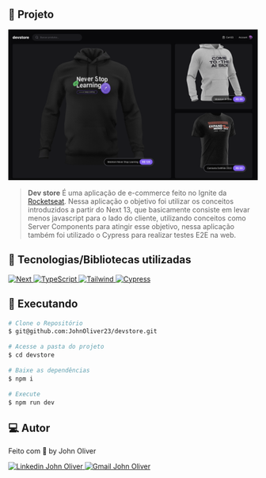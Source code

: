 ## :page_with_curl: Projeto

![Dev Store Gif](https://github.com/JohnOliver23/devstore/blob/main/.github/images/home.png)

> <b>Dev store</b> É uma aplicação de e-commerce feito no Ignite da [Rocketseat](https://github.com/Rocketseat). Nessa aplicação o objetivo foi utilizar os conceitos introduzidos a partir do Next 13, que basicamente consiste em levar menos javascript para o lado do cliente, utilizando conceitos como Server Components para atingir esse objetivo, nessa aplicação também foi utilizado o Cypress para realizar testes E2E na web.

## 🚀 Tecnologias/Bibliotecas utilizadas

<a href="https://nextjs.org/" target="_blank"> <img src="https://img.shields.io/badge/Next-black?style=flat-square&logo=next.js&logoColor=white" alt="Next"> </a>
<a href="https://www.typescriptlang.org/" target="_blank"> <img src="https://img.shields.io/badge/-TypeScript-3178C6?style=flat-square&logo=TypeScript&logoColor=white" alt="TypeScript"> </a>
<a href="https://tailwindui.com/documentation" target="_blank"> <img src="https://img.shields.io/badge/-Tailwind-0EA5E9?style=flat-square&logo=tailwindcss&logoColor=white" alt="Tailwind"> </a>
<a href="https://docs.cypress.io/guides/overview/why-cypress" target="_blank"> <img src="https://img.shields.io/badge/-Cypress-00814d?style=flat-square&logo=cypress&logoColor=white" alt="Cypress"> </a>

## :construction_worker: Executando

```bash
# Clone o Repositório
$ git@github.com:JohnOliver23/devstore.git
```

```bash
# Acesse a pasta do projeto
$ cd devstore
```

```bash
# Baixe as dependências
$ npm i
```

```bash
# Execute
$ npm run dev
```

## 💻 Autor

Feito com 💜 by John Oliver

<a href="https://www.linkedin.com/in/john-oliver-944950aa/" target="_blank"> <img src="https://img.shields.io/badge/-JohnOliver-blue?style=flat-square&logo=Linkedin&logoColor=white&link=https" alt="Linkedin John Oliver"> </a>
<a href="https://img.shields.io/badge/-johnoliver021@gmail.com-c14438?style=flat-square&logo=Gmail&logoColor=white&link=mailto:johnoliver021@gmail.com" target="_blank"> <img src="https://img.shields.io/badge/-johnoliver021@gmail.com-c14438?style=flat-square&logo=Gmail&logoColor=white&link=mailto:johnoliver021@gmail.com" alt="Gmail John Oliver"> </a>
